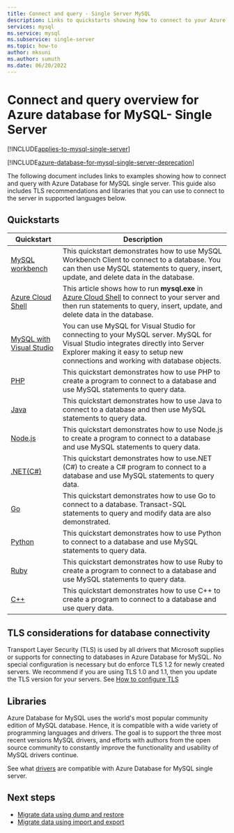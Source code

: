 ```yaml
---
title: Connect and query - Single Server MySQL
description: Links to quickstarts showing how to connect to your Azure My SQL Database Single Server and run queries.
services: mysql
ms.service: mysql
ms.subservice: single-server
ms.topic: how-to
author: mksuni
ms.author: sumuth
ms.date: 06/20/2022
---
```


# Connect and query overview for Azure database for MySQL- Single Server

[!INCLUDE[applies-to-mysql-single-server](../includes/applies-to-mysql-single-server.md)]

[!INCLUDE[azure-database-for-mysql-single-server-deprecation](../includes/azure-database-for-mysql-single-server-deprecation.md)]

The following document includes links to examples showing how to connect and query with Azure Database for MySQL single server. This guide also includes TLS recommendations and libraries that you can use to connect to the server in supported languages below.

## Quickstarts

| Quickstart | Description |
|---|---|
|[MySQL workbench](connect-workbench.md)|This quickstart demonstrates how to use MySQL Workbench Client to connect to a database. You can then use MySQL statements to query, insert, update, and delete data in the database.|
|[Azure Cloud Shell](./quickstart-create-mysql-server-database-using-azure-cli.md#connect-to-azure-database-for-mysql-server-using-mysql-command-line-client)|This article shows how to run **mysql.exe** in [Azure Cloud Shell](../../cloud-shell/overview.md) to connect to your server and then run statements to query, insert, update, and delete data in the database.|
|[MySQL with Visual Studio](https://www.mysql.com/why-mysql/windows/visualstudio)|You can use MySQL for Visual Studio for connecting to your MySQL server. MySQL for Visual Studio integrates directly into Server Explorer making it easy to setup new connections and working with database objects.|
|[PHP](connect-php.md)|This quickstart demonstrates how to use PHP to create a program to connect to a database and use MySQL statements to query data.|
|[Java](connect-java.md)|This quickstart demonstrates how to use Java to connect to a database and then use MySQL statements to query data.|
|[Node.js](connect-nodejs.md)|This quickstart demonstrates how to use Node.js to create a program to connect to a database and use MySQL statements to query data.|
|[.NET(C#)](connect-csharp.md)|This quickstart demonstrates how to use.NET (C#) to create a C# program to connect to a database and use MySQL statements to query data.|
|[Go](connect-go.md)|This quickstart demonstrates how to use Go to connect to a database. Transact-SQL statements to query and modify data are also demonstrated.|
|[Python](connect-python.md)|This quickstart demonstrates how to use Python to connect to a database and use MySQL statements to query data. |
|[Ruby](connect-ruby.md)|This quickstart demonstrates how to use Ruby to create a program to connect to a database and use MySQL statements to query data.|
|[C++](connect-cpp.md)|This quickstart demonstrates how to use C++ to create a program to connect to a database and use  query data.|

## TLS considerations for database connectivity

Transport Layer Security (TLS) is used by all drivers that Microsoft supplies or supports for connecting to databases in Azure Database for MySQL. No special configuration is necessary but do enforce TLS 1.2 for newly created servers. We recommend if you are using TLS 1.0 and 1.1, then you update the TLS version for your servers. See [How to configure TLS](how-to-tls-configurations.md)

## Libraries

Azure Database for MySQL uses the world's most popular community edition of MySQL database. Hence, it is compatible with a wide variety of programming languages and drivers. The goal is to support the three most recent versions MySQL drivers, and efforts with authors from the open source community to constantly improve the functionality and usability of MySQL drivers continue.

See what [drivers](concepts-compatibility.md) are compatible with Azure Database for MySQL single server.

## Next steps

- [Migrate data using dump and restore](concepts-migrate-dump-restore.md)
- [Migrate data using import and export](concepts-migrate-import-export.md)
